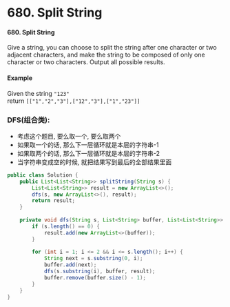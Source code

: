# 680. Split String


#### 680. Split String

Give a string, you can choose to split the string after one character or two adjacent characters, and make the string to be composed of only one character or two characters. Output all possible results.

#### Example

Given the string `"123"`  
return `[["1","2","3"],["12","3"],["1","23"]]`

### DFS\(组合类\):

* 考虑这个题目, 要么取一个, 要么取两个
* 如果取一个的话, 那么下一层循环就是本层的字符串-1
* 如果取两个的话, 那么下一层循环就是本层的字符串-2
* 当字符串变成空的时候, 就把结果写到最后的全部结果里面

```java
public class Solution {
    public List<List<String>> splitString(String s) {
        List<List<String>> result = new ArrayList<>();
        dfs(s, new ArrayList<>(), result);
        return result;
    }
    
    private void dfs(String s, List<String> buffer, List<List<String>> result) {
        if (s.length() == 0) {
            result.add(new ArrayList<>(buffer));
        }
        
        for (int i = 1; i <= 2 && i <= s.length(); i++) {
            String next = s.substring(0, i);
            buffer.add(next);
            dfs(s.substring(i), buffer, result);
            buffer.remove(buffer.size() - 1);
        }
    }
}
```

